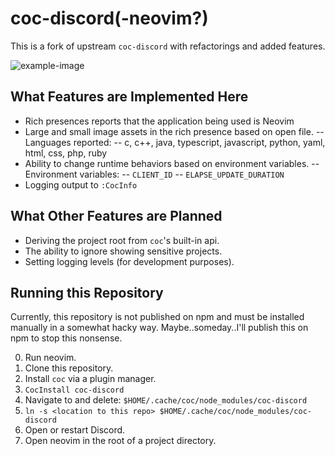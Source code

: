 # coc-discord(-neovim?)

This is a fork of upstream `coc-discord` with refactorings and added features.

![example-image](https://i.imgur.com/uCRF1fB.png)

## What Features are Implemented Here

- Rich presences reports that the application being used is Neovim
- Large and small image assets in the rich presence based on open file.
-- Languages reported:
-- c, c++, java, typescript, javascript, python, yaml, html, css, php, ruby
- Ability to change runtime behaviors based on environment variables.
-- Environment variables:
-- `CLIENT_ID`
-- `ELAPSE_UPDATE_DURATION`
- Logging output to `:CocInfo`

## What Other Features are Planned

- Deriving the project root from `coc`'s built-in api.
- The ability to ignore showing sensitive projects.
- Setting logging levels (for development purposes).

## Running this Repository

Currently, this repository is not published on npm and must be installed
manually in a somewhat hacky way. Maybe..someday..I'll publish this on npm to
stop this nonsense.

0. Run neovim.
1. Clone this repository.
2. Install `coc` via a plugin manager.
3. `CocInstall coc-discord`
4. Navigate to and delete: `$HOME/.cache/coc/node_modules/coc-discord`
5. `ln -s <location to this repo> $HOME/.cache/coc/node_modules/coc-discord`
6. Open or restart Discord.
7. Open neovim in the root of a project directory.

<!-- vim:tw=80:fo+=t
-->
